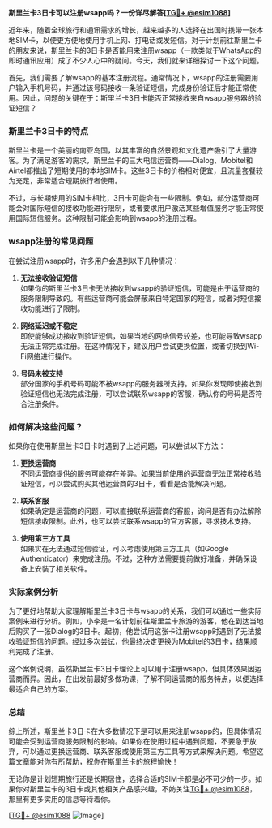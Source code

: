 **斯里兰卡3日卡可以注册wsapp吗？一份详尽解答[[TG💪+ @esim1088](https://t.me/s/esim1088)]**

近年来，随着全球旅行和通讯需求的增长，越来越多的人选择在出国时携带一张本地SIM卡，以便更方便地使用手机上网、打电话或发短信。对于计划前往斯里兰卡的朋友来说，斯里兰卡的3日卡是否能用来注册wsapp（一款类似于WhatsApp的即时通讯应用）成了不少人心中的疑问。今天，我们就来详细探讨一下这个问题。

首先，我们需要了解wsapp的基本注册流程。通常情况下，wsapp的注册需要用户输入手机号码，并通过该号码接收一条验证短信，完成身份验证后才能正常使用。因此，问题的关键在于：斯里兰卡3日卡能否正常接收来自wsapp服务器的验证短信？

### 斯里兰卡3日卡的特点

斯里兰卡是一个美丽的南亚岛国，以其丰富的自然景观和文化遗产吸引了大量游客。为了满足游客的需求，斯里兰卡的三大电信运营商——Dialog、Mobitel和Airtel都推出了短期使用的本地SIM卡。这些3日卡的价格相对便宜，且流量套餐较为充足，非常适合短期旅行者使用。

不过，与长期使用的SIM卡相比，3日卡可能会有一些限制。例如，部分运营商可能会对国际短信的接收功能进行限制，或者要求用户激活某些增值服务才能正常使用国际短信服务。这种限制可能会影响到wsapp的注册过程。

### wsapp注册的常见问题

在尝试注册wsapp时，许多用户会遇到以下几种情况：

1. **无法接收验证短信**  
   如果你的斯里兰卡3日卡无法接收到wsapp的验证短信，可能是由于运营商的服务限制导致的。有些运营商可能会屏蔽来自特定国家的短信，或者对短信接收功能进行了限制。

2. **网络延迟或不稳定**  
   即使能够成功接收到验证短信，如果当地的网络信号较差，也可能导致wsapp无法正常完成注册。在这种情况下，建议用户尝试更换位置，或者切换到Wi-Fi网络进行操作。

3. **号码未被支持**  
   部分国家的手机号码可能不被wsapp的服务器所支持。如果你发现即使接收到验证短信也无法完成注册，可以尝试联系wsapp的客服，确认你的号码是否符合注册条件。

### 如何解决这些问题？

如果你在使用斯里兰卡3日卡时遇到了上述问题，可以尝试以下方法：

1. **更换运营商**  
   不同运营商提供的服务可能存在差异。如果当前使用的运营商无法正常接收验证短信，可以尝试购买其他运营商的3日卡，看看是否能解决问题。

2. **联系客服**  
   如果确定是运营商的问题，可以直接联系运营商的客服，询问是否有办法解除短信接收限制。此外，也可以尝试联系wsapp的官方客服，寻求技术支持。

3. **使用第三方工具**  
   如果实在无法通过短信验证，可以考虑使用第三方工具（如Google Authenticator）来完成注册。不过，这种方法需要提前做好准备，并确保设备上安装了相关软件。

### 实际案例分析

为了更好地帮助大家理解斯里兰卡3日卡与wsapp的关系，我们可以通过一些实际案例来进行分析。例如，小李是一名计划前往斯里兰卡旅游的游客，他在到达当地后购买了一张Dialog的3日卡。起初，他尝试用这张卡注册wsapp时遇到了无法接收验证短信的问题。经过多次尝试，他最终决定更换为Mobitel的3日卡，结果顺利完成了注册。

这个案例说明，虽然斯里兰卡3日卡理论上可以用于注册wsapp，但具体效果因运营商而异。因此，在出发前最好多做功课，了解不同运营商的服务特点，以便选择最适合自己的方案。

### 总结

综上所述，斯里兰卡3日卡在大多数情况下是可以用来注册wsapp的，但具体情况可能会受到运营商服务限制的影响。如果你在使用过程中遇到问题，不要急于放弃，可以通过更换运营商、联系客服或使用第三方工具等方式来解决问题。希望这篇文章能对你有所帮助，祝你在斯里兰卡的旅程愉快！

无论你是计划短期旅行还是长期居住，选择合适的SIM卡都是必不可少的一步。如果你对斯里兰卡的3日卡或其他相关产品感兴趣，不妨关注[TG💪+ @esim1088](https://t.me/s/esim1088)，那里有更多实用的信息等待着你。

[[TG💪+ @esim1088](https://t.me/s/esim1088) ![Image](https://i.postimg.cc/4NQfJmqS/Snipaste-2025-05-13-00-14-12.png)]